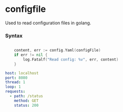 
# configfile

Used to read configuration files in golang.

### Syntax

```go

	content, err := config.Yaml(configFile)
	if err != nil {
		log.Fatalf("Read config: %v", err, content)
	}
```

```yaml
host: localhost
port: 8080
thread: 1
loop: 1
requests:
  - path: /status
    method: GET
    status: 200
```